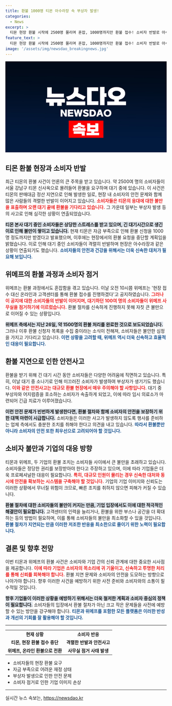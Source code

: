 ```yaml
---
title: 환불 1000명 티몬 아수라장 속 부상자 발생!
categories:
  - News
excerpt: >
  티몬 현장 환불 시작에 2500명 몰리며 혼잡, 1000명까지만 환불 접수! 소비자 반발로 아수라장, 위메프도 사무실 점거 사태 발생. 긴급 점검은 필수! 클릭해서 자세한 상황을 확인하세요!
feature_text: >
  티몬 현장 환불 시작에 2500명 몰리며 혼잡, 1000명까지만 환불 접수! 소비자 반발로 아수라장, 위메프도 사무실 점거 사태 발생. 긴급 점검은 필수! 클릭해서 자세한 상황을 확인하세요!
image: '/assets/img/newsdao_breakingnews.jpg'
---
```


<p><img src="/assets/img/newsdao_breakingnews.jpg" alt="ontimetimes 속보" /></p>

<h2 data-ke-size="size26">티몬 환불 현장과 소비자 반발</h2>

<p data-ke-size="size16">최근 티몬의 환불 사건이 언론의 큰 주목을 받고 있습니다. 약 2500여 명의 소비자들이 서울 강남구 티몬 신사옥으로 몰려들어 환불을 요구하며 대기 중에 있습니다. 이 사건은 티몬의 판매대금 정산 지연으로 인해 발생한 일로, 현장 내 소비자의 안전 문제와 함께 많은 사람들의 격렬한 반발이 이어지고 있습니다. <b><span style="color: #ee2323;">소비자들은 티몬의 응대에 대한 불만을 표출하며 오랜 대기 끝에 환불을 기다리고 있습니다.</span></b> 그 가운데 일부는 부상자 발생 등의 사고로 인해 심각한 상황이 연출되었습니다.</p>

<p data-ke-size="size16"><b><span style="background-color: #21538527;">티몬 본사 대기 중인 소비자들은 상당한 스트레스를 받고 있으며, 긴 대기시간으로 생긴 이로 인해 불만이 쌓이고 있습니다.</span></b> 현재 티몬은 자금 부족으로 인해 환불 신청을 1000명 정도까지만 받겠다고 발표했으며, 이후에는 현장에서의 환불 요청을 중단할 계획임을 밝혔습니다. 이로 인해 대기 중인 소비자들이 격렬히 반발하며 현장은 아수라장과 같은 상황이 연출되기도 했습니다. <b><span style="color: #1a5490;">소비자들의 안전과 건강을 위해서는 더욱 신속한 대처가 필요해 보입니다.</span></b></p>

<h2 data-ke-size="size26">위메프의 환불 과정과 소비자 점거</h2>

<p data-ke-size="size16">위메프는 환불 과정에서도 혼잡함을 겪고 있습니다. 이날 오전 10시쯤 위메프는 '현장 접수 대신 온라인과 고객센터를 통해 환불 접수를 진행하겠다'고 공지하였습니다. <b><span style="color: #ee2323;">그러나 이 공지에 대한 소비자들의 반발이 이어지며, 대기하던 100여 명의 소비자들이 위메프 사무실을 점거하기에 이르렀습니다.</span></b> 환불 절차를 신속하게 진행하지 못해 자칫 큰 불만으로 이어질 수 있는 상황입니다.</p>

<p data-ke-size="size16"><b><span style="background-color: #21538527;">위메프 측에서는 지난 26일, 약 1500명의 환불 처리를 완료한 것으로 보도되었습니다.</span></b> 그러나 이후 환불 신청자 목록을 수집 중이라는 소식이 전해져, 소비자들은 불안한 심정을 가지고 기다리고 있습니다. <b><span style="color: #1a5490;">이런 상황을 고려할 때, 위메프 역시 더욱 신속하고 효율적인 대응이 필요합니다.</span></b></p>

<h2 data-ke-size="size26">환불 지연으로 인한 안전사고</h2>

<p data-ke-size="size16">환불을 받기 위해 긴 대기 시간 동안 소비자들은 다양한 어려움에 직면하고 있습니다. 특히, 이날 대기 중 소나기로 인해 미끄러진 소비자가 발생하여 부상자가 생기기도 했습니다. <b><span style="color: #ee2323;">이와 같은 안전사고는 대규모 환불 현장에서 매우 주의해야 할 사항입니다.</span></b> 대기 중 부상자와 어지럼증을 호소하는 소비자가 속출하게 되었고, 이에 따라 임시 의료소가 마련되어 긴급 치료가 이루어졌습니다.</p>

<p data-ke-size="size16"><b><span style="background-color: #21538527;">이런 안전 문제가 빈번하게 발생한다면, 환불 절차와 함께 소비자의 안전을 보장하기 위한 대책 마련이 시급합니다.</span></b> 소비자들은 이러한 사고가 발생하지 않도록 행사를 준비하는 업체 측에서도 충분한 조치를 취해야 한다고 의견을 내고 있습니다. <b><span style="color: #1a5490;">따라서 환불뿐만 아니라 소비자의 안전 또한 최우선으로 고려되어야 할 것입니다.</span></b></p>

<h2 data-ke-size="size26">소비자 불만과 기업의 대응 방향</h2>

<p data-ke-size="size16">티몬과 위메프, 두 기업의 환불 조치는 소비자들 사이에서 큰 불만을 초래하고 있습니다. 소비자들은 정당한 권리를 보장받아야 한다고 주장하고 있으며, 이에 따라 기업들은 더욱 프로페셔널한 대응이 필요합니다. <b><span style="color: #ee2323;">특히, 대규모 인원이 몰리는 경우 신속한 대처와 동시에 안전을 확보하는 시스템을 구축해야 할 것입니다.</span></b> 기업의 기업 이미지와 신뢰도는 이러한 상황에서 무너질 위험이 크므로, 빠른 조치를 취하지 않으면 피해가 커질 수 있습니다.</p>

<p data-ke-size="size16"><b><span style="background-color: #21538527;">환불 절차에 대한 소비자들의 불만이 커지는 만큼, 기업 입장에서도 이에 대한 적극적인 해결안이 필요합니다.</span></b> 고객센터의 인력을 늘리거나, 환불을 위한 부스나 공간을 더 확대하는 등의 방법이 필요하며, 이를 통해 소비자들의 불만을 최소화할 수 있을 것입니다. <b><span style="color: #1a5490;">환불 절차가 지연되는 만큼 이러한 저조한 반응을 최소한으로 줄이기 위한 노력이 필요합니다.</span></b></p>

<h2 data-ke-size="size26">결론 및 향후 전망</h2>

<p data-ke-size="size16">이번 티몬과 위메프의 환불 사건은 소비자와 기업 간의 신뢰 관계에 대한 중요한 시사점을 제공합니다. <b><span style="color: #ee2323;">이에 따라 기업은 소비자의 목소리에 귀 기울이고, 신속하고 투명한 처리를 통해 신뢰를 회복해야 합니다.</span></b> 환불 지연 문제와 소비자의 안전을 도모하는 방향으로 나아가야 합니다. 향후 이러한 사건을 예방하기 위한 사전 준비와 소비자와의 소통이 필수적일 것입니다.</p>

<p data-ke-size="size16"><b><span style="background-color: #21538527;">향후 기업들이 이러한 상황을 예방하기 위해서는 더욱 철저한 계획과 소비자 중심의 정책이 필요합니다.</span></b> 소비자들의 입장에서 환불 절차가 아닌 크고 작은 문제들을 사전에 예방할 수 있는 방안을 강구해야 합니다. <b><span style="color: #1a5490;">티몬과 위메프를 포함한 모든 플랫폼은 이러한 반성과 개선의 기회를 잘 활용해야 할 것입니다.</span></b></p>

<hr>

<table style="width: 100%">
    <tr>
        <td style="text-align: center; height: 17px;"><b>현재 상황</b></td>
        <td style="text-align: center; height: 17px;"><b>소비자 반응</b></td>
    </tr>
    <tr>
        <td style="text-align: center; height: 17px;"><b>티몬, 현장 환불 접수 중단</b></td>
        <td style="text-align: center; height: 17px;"><b>격렬한 반발과 안전사고</b></td>
    </tr>
    <tr>
        <td style="text-align: center; height: 17px;"><b>위메프, 온라인 환불으로 전환</b></td>
        <td style="text-align: center; height: 17px;"><b>사무실 점거 사태 발생</b></td>
    </tr>
</table>

<ul>
    <li>소비자들의 현장 환불 요구</li>
    <li>자금 부족으로 어려운 재정 상태</li>
    <li>부상자 발생으로 인한 안전 문제</li>
    <li>소비자 점거로 인한 기업 이미지 손상</li>
</ul>

<hr>
실시간 뉴스 속보는, <a href="https://newsdao.kr" rel="dofollow">https://newsdao.kr</a>


